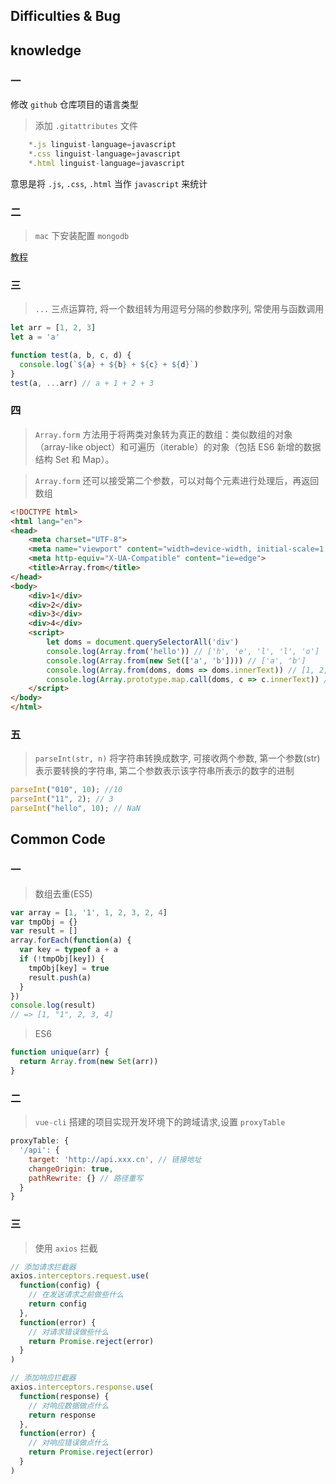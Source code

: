 ## Difficulties & Bug

## knowledge

### 一

修改 `github` 仓库项目的语言类型

> 添加 `.gitattributes` 文件

```js
    *.js linguist-language=javascript
    *.css linguist-language=javascript
    *.html linguist-language=javascript
```

意思是将 `.js`, `.css`, `.html` 当作 `javascript` 来统计

### 二

> `mac` 下安装配置 `mongodb`

[教程](https://segmentfault.com/a/1190000010383923)

### 三

> `...` 三点运算符, 将一个数组转为用逗号分隔的参数序列, 常使用与函数调用

```javascript
let arr = [1, 2, 3]
let a = 'a'

function test(a, b, c, d) {
  console.log(`${a} + ${b} + ${c} + ${d}`)
}
test(a, ...arr) // a + 1 + 2 + 3
```

### 四

> `Array.form` 方法用于将两类对象转为真正的数组：类似数组的对象（array-like object）和可遍历（iterable）的对象（包括 ES6 新增的数据结构 Set 和 Map）。

> `Array.form` 还可以接受第二个参数，可以对每个元素进行处理后，再返回数组

```html
<!DOCTYPE html>
<html lang="en">
<head>
    <meta charset="UTF-8">
    <meta name="viewport" content="width=device-width, initial-scale=1.0">
    <meta http-equiv="X-UA-Compatible" content="ie=edge">
    <title>Array.from</title>
</head>
<body>
    <div>1</div>
    <div>2</div>
    <div>3</div>
    <div>4</div>
    <script>
        let doms = document.querySelectorAll('div')
        console.log(Array.from('hello')) // ['h', 'e', 'l', 'l', 'o']
        console.log(Array.from(new Set(['a', 'b']))) // ['a', 'b']
        console.log(Array.from(doms, doms => doms.innerText)) // [1, 2, 3, 4]
        console.log(Array.prototype.map.call(doms, c => c.innerText)) //[1, 2, 3, 4]
    </script>
</body>
</html>
```

### 五

> `parseInt(str, n)` 将字符串转换成数字, 可接收两个参数, 第一个参数(str)表示要转换的字符串, 第二个参数表示该字符串所表示的数字的进制

```javascript
parseInt("010", 10); //10
parseInt("11", 2); // 3
parseInt("hello", 10); // NaN
```

## Common Code

### 一

> 数组去重(ES5)

```javascript
var array = [1, '1', 1, 2, 3, 2, 4]
var tmpObj = {}
var result = []
array.forEach(function(a) {
  var key = typeof a + a
  if (!tmpObj[key]) {
    tmpObj[key] = true
    result.push(a)
  }
})
console.log(result)
// => [1, "1", 2, 3, 4]
```

> ES6

```javascript
function unique(arr) {
  return Array.from(new Set(arr))
}
```

### 二

> `vue-cli` 搭建的项目实现开发环境下的跨域请求,设置 `proxyTable`

```javascript
proxyTable: {
  '/api': {
    target: 'http://api.xxx.cn', // 链接地址
    changeOrigin: true,
    pathRewrite: {} // 路径重写
  }
}
```

### 三

> 使用 `axios` 拦截

```js
// 添加请求拦截器
axios.interceptors.request.use(
  function(config) {
    // 在发送请求之前做些什么
    return config
  },
  function(error) {
    // 对请求错误做些什么
    return Promise.reject(error)
  }
)

// 添加响应拦截器
axios.interceptors.response.use(
  function(response) {
    // 对响应数据做点什么
    return response
  },
  function(error) {
    // 对响应错误做点什么
    return Promise.reject(error)
  }
)
```
